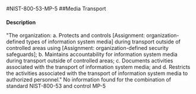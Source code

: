 #NIST-800-53-MP-5
##Media Transport
#### Description
"The organization:
  a.  Protects and controls [Assignment: organization-defined types of information system media] during transport outside of controlled areas using [Assignment: organization-defined security safeguards];
  b.  Maintains accountability for information system media during transport outside of controlled areas;
  c.  Documents activities associated with the transport of information system media; and
  d.  Restricts the activities associated with the transport of information system media to authorized personnel."
No information found for the combination of standard NIST-800-53 and control MP-5
